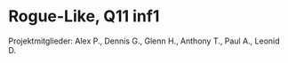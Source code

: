 # Rogue-Like, Q11 inf1
Projektmitglieder: Alex P., Dennis G., Glenn H., Anthony T., Paul A., Leonid D.
